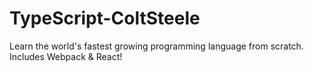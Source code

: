 # TypeScript-ColtSteele
Learn the world's fastest growing programming language from scratch. Includes Webpack &amp; React!
